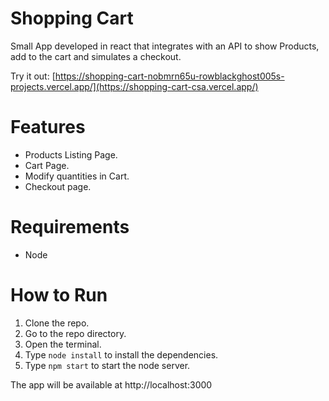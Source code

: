 # Shopping Cart

Small App developed in react that integrates with an API to show Products, add to the cart and simulates a checkout.

Try it out: [https://shopping-cart-nobmrn65u-rowblackghost005s-projects.vercel.app/](https://shopping-cart-csa.vercel.app/)

# Features
* Products Listing Page.
* Cart Page.
* Modify quantities in Cart.
* Checkout page.

# Requirements

* Node

# How to Run
1. Clone the repo.
2. Go to the repo directory.
3. Open the terminal.
4. Type `node install` to install the dependencies.
5. Type `npm start` to start the node server.

The app will be available at http://localhost:3000
